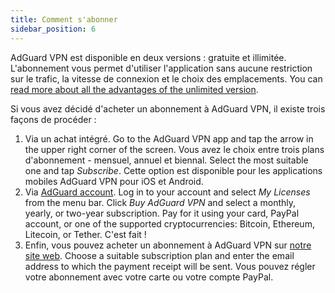 ```yaml
---
title: Comment s'abonner
sidebar_position: 6
---
```


AdGuard VPN est disponible en deux versions : gratuite et illimitée. L'abonnement vous permet d'utiliser l'application sans aucune restriction sur le trafic, la vitesse de connexion et le choix des emplacements. You can [read more about all the advantages of the unlimited version](/general/free-vs-unlimited).

Si vous avez décidé d'acheter un abonnement à AdGuard VPN, il existe trois façons de procéder :

1. Via un achat intégré. Go to the AdGuard VPN app and tap the arrow in the upper right corner of the screen. Vous avez le choix entre trois plans d'abonnement - mensuel, annuel et biennal. Select the most suitable one and tap *Subscribe*. Cette option est disponible pour les applications mobiles AdGuard VPN pour iOS et Android.
2. Via [AdGuard account](https://my.adguard.com/). Log in to your account and select *My Licenses* from the menu bar. Click *Buy AdGuard VPN* and select a monthly, yearly, or two-year subscription. Pay for it using your card, PayPal account, or one of the supported cryptocurrencies: Bitcoin, Ethereum, Litecoin, or Tether. C'est fait !
3. Enfin, vous pouvez acheter un abonnement à AdGuard VPN sur [notre site web](https://adguard-vpn.com/license.html). Choose a suitable subscription plan and enter the email address to which the payment receipt will be sent. Vous pouvez régler votre abonnement avec votre carte ou votre compte PayPal.
